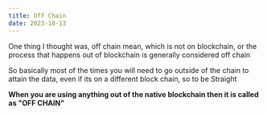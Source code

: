 ```yaml
---
title: Off Chain
date: 2023-10-13
---
```


One thing I thought was, off chain mean, which is not on blockchain, or the process that happens out of blockchain is generally considered off chain

So basically most of the times you will need to go outside of the chain to attain the data, even if its on a different block chain, so to be Straight 

**When you are using anything out of the native blockchain then it is called as "OFF CHAIN"**





